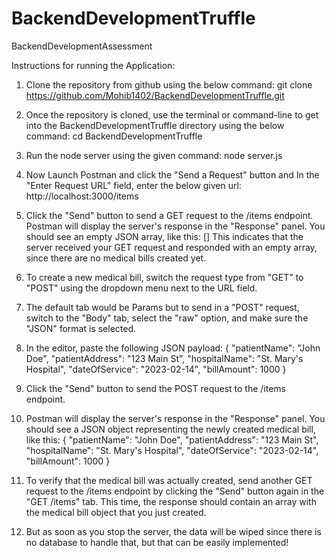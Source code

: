 # BackendDevelopmentTruffle
BackendDevelopmentAssessment

Instructions for running the Application:

1. Clone the repository from github using the below command:
      git clone https://github.com/Mohib1402/BackendDevelopmentTruffle.git
      
2. Once the repository is cloned, use the terminal or command-line to get into the BackendDevelopmentTruffle directory using the below command:
      cd BackendDevelopmentTruffle
      
3. Run the node server using the given command:
      node server.js

4. Now Launch Postman and click the "Send a Request" button and In the "Enter Request URL" field, enter the below given url:
      http://localhost:3000/items
      
5. Click the "Send" button to send a GET request to the /items endpoint.
Postman will display the server's response in the "Response" panel. You should see an empty JSON array, like this:
[]
This indicates that the server received your GET request and responded with an empty array, since there are no medical bills created yet.

6. To create a new medical bill, switch the request type from "GET" to "POST" using the dropdown menu next to the URL field.

7. The default tab would be Params but to send in a "POST" request, switch to the "Body" tab, select the "raw" option, and make sure the "JSON" format is selected.

8. In the editor, paste the following JSON payload:
{
  "patientName": "John Doe",
  "patientAddress": "123 Main St",
  "hospitalName": "St. Mary's Hospital",
  "dateOfService": "2023-02-14",
  "billAmount": 1000
}

9. Click the "Send" button to send the POST request to the /items endpoint.

10. Postman will display the server's response in the "Response" panel. You should see a JSON object representing the newly created medical bill, like this:
{
  "patientName": "John Doe",
  "patientAddress": "123 Main St",
  "hospitalName": "St. Mary's Hospital",
  "dateOfService": "2023-02-14",
  "billAmount": 1000
}

11. To verify that the medical bill was actually created, send another GET request to the /items endpoint by clicking the "Send" button again in the "GET /items" tab. This time, the response should contain an array with the medical bill object that you just created.

12. But as soon as you stop the server, the data will be wiped since there is no database to handle that, but that can be easily implemented!
